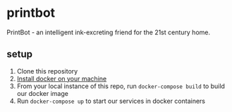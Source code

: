 # printbot
PrintBot - an intelligent ink-excreting friend for the 21st century home.

## setup
1. Clone this repository
2. [Install docker on your machine](https://docs.docker.com/engine/installation/)
3. From your local instance of this repo, run `docker-compose build` to build our docker image
4. Run `docker-compose up` to start our services in docker containers

